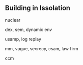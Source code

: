 ## Building in Issolation

nuclear

dex, sem, dynamic env

usamp, log replay

mm, vague, secrecy, csam, law firm

ccm
